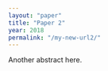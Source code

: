 ```yaml
---
layout: "paper"
title: "Paper 2"
year: 2018
permalink: "/my-new-url2/"
---
```


Another abstract here. 
